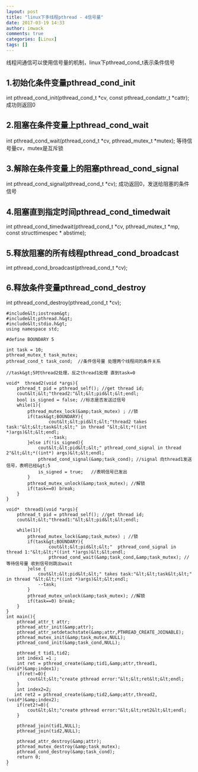 ```yaml
---
layout: post
title: "linux下多线程pthread - 4信号量"
date: 2017-03-19 14:33
author: imwack
comments: true
categories: [Linux]
tags: []
---
```

线程间通信可以使用信号量的机制，linux下pthread_cond_t表示条件信号


## 1.初始化条件变量pthread_cond_init


int pthread_cond_init(pthread_cond_t *cv, const pthread_condattr_t *cattr); 成功则返回0


## 2.阻塞在条件变量上pthread_cond_wait


int pthread_cond_wait(pthread_cond_t *cv, pthread_mutex_t *mutex); 等待信号量cv，mutex是互斥锁


## 3.解除在条件变量上的阻塞pthread_cond_signal


int pthread_cond_signal(pthread_cond_t *cv); 成功返回0，发送给阻塞的条件信号


## 4.阻塞直到指定时间pthread_cond_timedwait


int pthread_cond_timedwait(pthread_cond_t *cv, pthread_mutex_t *mp, const structtimespec * abstime);


## 5.释放阻塞的所有线程pthread_cond_broadcast


int pthread_cond_broadcast(pthread_cond_t *cv);


## 6.释放条件变量pthread_cond_destroy


int pthread_cond_destroy(pthread_cond_t *cv);


    #include&lt;iostream&gt;
    #include&lt;pthread.h&gt;
    #include&lt;stdio.h&gt;
    using namespace std;
    
    #define BOUNDARY 5
    
    int task = 10;
    pthread_mutex_t task_mutex;
    pthread_cond_t task_cond;  //条件信号量 处理两个线程间的条件关系
    
    //task&gt;5时thread2处理，反之thread1处理 直到task=0
    
    void*  thread2(void *args){
        pthread_t pid = pthread_self(); //get thread id;
        cout&lt;&lt;"thread2:"&lt;&lt;pid&lt;&lt;endl;
        bool is_signed = false; //标志是否发送过信号
        while(1){
            pthread_mutex_lock(&amp;task_mutex) ; //锁
            if(task&gt;BOUNDARY){
                    cout&lt;&lt;pid&lt;&lt;"thread2 takes task:"&lt;&lt;task&lt;&lt;" in thread "&lt;&lt;*((int *)args)&lt;&lt;endl;
                    --task;
            }else if(!is_signed){
                cout&lt;&lt;pid&lt;&lt;" pthread_cond_signal in thread 2"&lt;&lt;*((int*) args)&lt;&lt;endl;
                pthread_cond_signal(&amp;task_cond); //signal 向thread1发送信号，表明已经&gt;5
                is_signed = true;   //表明信号已发出
            }
            pthread_mutex_unlock(&amp;task_mutex); //解锁
            if(task==0) break;
        }
    }
    
    void*  thread1(void *args){
        pthread_t pid = pthread_self(); //get thread id;
        cout&lt;&lt;"thread1:"&lt;&lt;pid&lt;&lt;endl;
    
        while(1){
            pthread_mutex_lock(&amp;task_mutex) ; //锁
            if(task&gt;BOUNDARY){
                    cout&lt;&lt;pid&lt;&lt;"  pthread_cond_signal in thread 1:"&lt;&lt;*((int *)args)&lt;&lt;endl;
                    pthread_cond_wait(&amp;task_cond,&amp;task_mutex); //等待信号量 收到信号则跳出wait
            }else {
                cout&lt;&lt;pid&lt;&lt;" takes task:"&lt;&lt;task&lt;&lt;" in thread "&lt;&lt;*((int *)args)&lt;&lt;endl;
                --task;
            }
            pthread_mutex_unlock(&amp;task_mutex); //解锁
            if(task==0) break;
        }
    }
    int main(){
        pthread_attr_t attr;
        pthread_attr_init(&amp;attr);
        pthread_attr_setdetachstate(&amp;attr,PTHREAD_CREATE_JOINABLE);
        pthread_mutex_init(&amp;task_mutex,NULL);
        pthread_cond_init(&amp;task_cond,NULL);
    
        pthread_t tid1,tid2;
        int index1 =1 ;
        int ret = pthread_create(&amp;tid1,&amp;attr,thread1,(void*)&amp;index1);
        if(ret!=0){
            cout&lt;&lt;"create pthread error:"&lt;&lt;ret&lt;&lt;endl;
        }
        int index2=2;
       int ret2 = pthread_create(&amp;tid2,&amp;attr,thread2,(void*)&amp;index2);
        if(ret2!=0){
            cout&lt;&lt;"create pthread error:"&lt;&lt;ret2&lt;&lt;endl;
        }
    
        pthread_join(tid1,NULL);
        pthread_join(tid2,NULL);
    
        pthread_attr_destroy(&amp;attr);
        pthread_mutex_destroy(&amp;task_mutex);
        pthread_cond_destroy(&amp;task_cond);
        return 0;
    }
    `

&nbsp;
